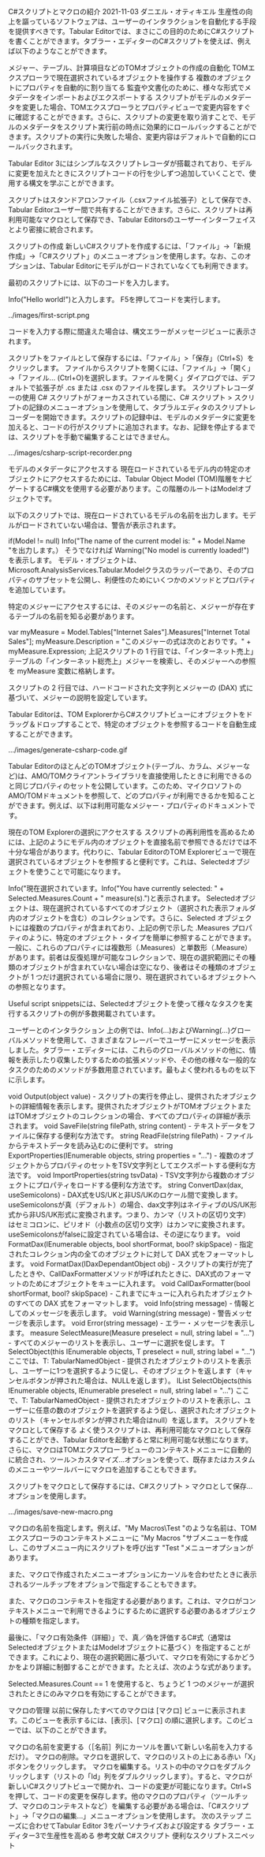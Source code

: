 C#スクリプトとマクロの紹介
2021-11-03
ダニエル・オティキエル
生産性の向上を謳っているソフトウェアは、ユーザーのインタラクションを自動化する手段を提供すべきです。Tabular Editorでは、まさにこの目的のためにC#スクリプトを書くことができます。タブラー・エディターのC#スクリプトを使えば、例えば以下のようなことができます。

メジャー、テーブル、計算項目などのTOMオブジェクトの作成の自動化
TOMエクスプローラで現在選択されているオブジェクトを操作する
複数のオブジェクトにプロパティを自動的に割り当てる
監査や文書化のために、様々な形式でメタデータをインポートおよびエクスポートする
スクリプトがモデルのメタデータを変更した場合、TOMエクスプローラとプロパティビューで変更内容をすぐに確認することができます。さらに、スクリプトの変更を取り消すことで、モデルのメタデータをスクリプト実行前の時点に効果的にロールバックすることができます。スクリプトの実行に失敗した場合、変更内容はデフォルトで自動的にロールバックされます。

Tabular Editor 3にはシンプルなスクリプトレコーダが搭載されており、モデルに変更を加えたときにスクリプトコードの行を少しずつ追加していくことで、使用する構文を学ぶことができます。

スクリプトはスタンドアロンファイル（.csxファイル拡張子）として保存でき、Tabular Editorユーザー間で共有することができます。さらに、スクリプトは再利用可能なマクロとして保存でき、Tabular Editorsのユーザーインターフェイスとより密接に統合されます。

スクリプトの作成
新しいC#スクリプトを作成するには、「ファイル」→「新規作成」→「C#スクリプト」のメニューオプションを使用します。なお、このオプションは、Tabular Editorにモデルがロードされていなくても利用できます。

最初のスクリプトには、以下のコードを入力します。

Info("Hello world!")と入力します。
F5を押してコードを実行します。

../images/first-script.png

コードを入力する際に間違えた場合は、構文エラーがメッセージビューに表示されます。

スクリプトをファイルとして保存するには、「ファイル」>「保存」（Ctrl+S）をクリックします。
ファイルからスクリプトを開くには、「ファイル」→「開く」→「ファイル... (Ctrl+O)を選択します。ファイルを開く」ダイアログでは、デフォルトで拡張子が .cs または .csx のファイルを探します。
スクリプトレコーダーの使用
C# スクリプトがフォーカスされている間に、C# スクリプト > スクリプトの記録のメニューオプションを使用して、タブラルエディタのスクリプトレコーダーを開始できます。スクリプトの記録中は、モデルのメタデータに変更を加えると、コードの行がスクリプトに追加されます。なお、記録を停止するまでは、スクリプトを手動で編集することはできません。

.../images/csharp-script-recorder.png

モデルのメタデータにアクセスする
現在ロードされているモデル内の特定のオブジェクトにアクセスするためには、Tabular Object Model (TOM)階層をナビゲートするC#構文を使用する必要があります。この階層のルートはModelオブジェクトです。

以下のスクリプトでは、現在ロードされているモデルの名前を出力します。モデルがロードされていない場合は、警告が表示されます。

if(Model != null)
    Info("The name of the current model is: " + Model.Name "を出力します。）
そうでなければ
    Warning("No model is currently loaded!") を表示します。
モデル・オブジェクトは、Microsoft.AnalysisServices.Tabular.Modelクラスのラッパーであり、そのプロパティのサブセットを公開し、利便性のためにいくつかのメソッドとプロパティを追加しています。

特定のメジャーにアクセスするには、そのメジャーの名前と、メジャーが存在するテーブルの名前を知る必要があります。

var myMeasure = Model.Tables["Internet Sales"].Measures["Internet Total Sales"];
myMeasure.Description = "このメジャーの式は次のとおりです。" + myMeasure.Expression;
上記スクリプトの 1 行目では、「インターネット売上」テーブルの「インターネット総売上」メジャーを検索し、そのメジャーへの参照を myMeasure 変数に格納します。

スクリプトの 2 行目では、ハードコードされた文字列とメジャーの (DAX) 式に基づいて、メジャーの説明を設定しています。

Tabular Editorは、TOM ExplorerからC#スクリプトビューにオブジェクトをドラッグ＆ドロップすることで、特定のオブジェクトを参照するコードを自動生成することができます。

.../images/generate-csharp-code.gif

Tabular EditorのほとんどのTOMオブジェクト(テーブル、カラム、メジャーなど)は、AMO/TOMクライアントライブラリを直接使用したときに利用できるのと同じプロパティのセットを公開しています。このため、マイクロソフトのAMO/TOMドキュメントを参照して、どのプロパティが利用できるかを知ることができます。例えば、以下は利用可能なメジャー・プロパティのドキュメントです。

現在のTOM Explorerの選択にアクセスする
スクリプトの再利用性を高めるためには、上記のようにモデル内のオブジェクトを直接名前で参照できるだけでは不十分な場合があります。代わりに、Tabular EditorのTOM Explorerビューで現在選択されているオブジェクトを参照すると便利です。これは、Selectedオブジェクトを使うことで可能になります。

Info("現在選択されています。Info("You have currently selected: " + Selected.Measures.Count + " measure(s).")と表示されます。
Selectedオブジェクトは、現在選択されているすべてのオブジェクト（選択された表示フォルダ内のオブジェクトを含む）のコレクションです。さらに、Selected オブジェクトには複数のプロパティが含まれており、上記の例で示した .Measures プロパティのように、特定のオブジェクト・タイプを簡単に参照することができます。一般に、これらのプロパティには複数形（.Measures）と単数形（.Measure）があります。前者は反復処理が可能なコレクションで、現在の選択範囲にその種類のオブジェクトが含まれていない場合は空になり、後者はその種類のオブジェクトが 1 つだけ選択されている場合に限り、現在選択されているオブジェクトへの参照となります。

Useful script snippetsには、Selectedオブジェクトを使って様々なタスクを実行するスクリプトの例が多数掲載されています。

ユーザーとのインタラクション
上の例では、Info(...)およびWarning(...)グローバルメソッドを使用して、さまざまなフレーバーでユーザーにメッセージを表示しました。タブラー・エディターには、これらのグローバルメソッドの他に、情報を表示したり収集したりするための拡張メソッドや、その他の様々な一般的なタスクのためのメソッドが多数用意されています。最もよく使われるものを以下に示します。

void Output(object value) - スクリプトの実行を停止し、提供されたオブジェクトの詳細情報を表示します。提供されたオブジェクトがTOMオブジェクトまたはTOMオブジェクトのコレクションの場合、すべてのプロパティの詳細が表示されます。
void SaveFile(string filePath, string content) - テキストデータをファイルに保存する便利な方法です。
string ReadFile(string filePath) - ファイルからテキストデータを読み込むのに便利です。
string ExportProperties(IEnumerable<ITabularNamedObject> objects, string properties = "...") - 複数のオブジェクトからプロパティのセットをTSV文字列としてエクスポートする便利な方法です。
void ImportProperties(string tsvData) - TSV文字列から複数のオブジェクトにプロパティをロードする便利な方法です。
string ConvertDax(dax, useSemicolons) - DAX式をUS/UKと非US/UKのロケール間で変換します。useSemicolonsが真（デフォルト）の場合、dax文字列はネイティブのUS/UK形式から非US/UK形式に変換されます。つまり、カンマ（リストの区切り文字）はセミコロンに、ピリオド（小数点の区切り文字）はカンマに変換されます。useSemicolonsがfalseに設定されている場合は、その逆になります。
void FormatDax(IEnumerable<IDaxDependantObject> objects, bool shortFormat, bool? skipSpace) - 指定されたコレクション内の全てのオブジェクトに対して DAX 式をフォーマットします。
void FormatDax(IDaxDependantObject obj) - スクリプトの実行が完了したときや、CallDaxFormatterメソッドが呼ばれたときに、DAX式のフォーマットのためにオブジェクトをキューに入れます。
void CallDaxFormatter(bool shortFormat, bool? skipSpace) - これまでにキューに入れられたオブジェクトのすべての DAX 式をフォーマットします。
void Info(string message) - 情報としてのメッセージを表示します。
void Warning(string message) - 警告メッセージを表示します。
void Error(string message) - エラー・メッセージを表示します。
measure SelectMeasure(Measure preselect = null, string label = "...") - すべてのメジャーのリストを表示し、ユーザーに選択を促します。
T SelectObject<T>(this IEnumerable<T> objects, T preselect = null, string label = "...") ここでは、T: TabularNamedObject - 提供されたオブジェクトのリストを表示し、ユーザーに1つを選択するように促し、そのオブジェクトを返します（キャンセルボタンが押された場合は、NULLを返します）。
IList<T> SelectObjects<T>(this IEnumerable<T> objects, IEnumerable<T> preselect = null, string label = "...") ここで、T: TabularNamedObject - 提供されたオブジェクトのリストを表示し、ユーザーに任意の数のオブジェクトを選択するよう促し、選択されたオブジェクトのリスト（キャンセルボタンが押された場合はnull）を返します。
スクリプトをマクロとして保存する
よく使うスクリプトは、再利用可能なマクロとして保存することができ、Tabular Editorを起動すると常に利用可能な状態になります。さらに、マクロはTOMエクスプローラビューのコンテキストメニューに自動的に統合され、ツール＞カスタマイズ...オプションを使って、既存またはカスタムのメニューやツールバーにマクロを追加することもできます。

スクリプトをマクロとして保存するには、C#スクリプト > マクロとして保存...オプションを使用します。

.../images/save-new-macro.png

マクロの名前を指定します。例えば、"My Macros\Test "のような名前は、TOMエクスプローラのコンテキストメニューに "My Macros "サブメニューを作成し、このサブメニュー内にスクリプトを呼び出す "Test "メニューオプションがあります。

また、マクロで作成されたメニューオプションにカーソルを合わせたときに表示されるツールチップをオプションで指定することもできます。

また、マクロのコンテキストを指定する必要があります。これは、マクロがコンテキストメニューで利用できるようにするために選択する必要のあるオブジェクトの種類を指定します。

最後に、「マクロ有効条件（詳細）」で、真／偽を評価するC#式（通常はSelectedオブジェクトまたはModelオブジェクトに基づく）を指定することができます。これにより、現在の選択範囲に基づいて、マクロを有効にするかどうかをより詳細に制御することができます。たとえば、次のような式があります。

Selected.Measures.Count == 1
を使用すると、ちょうど 1 つのメジャーが選択されたときにのみマクロを有効にすることができます。

マクロの管理
以前に保存したすべてのマクロは [マクロ] ビューに表示されます。このビューを表示するには、[表示]、[マクロ] の順に選択します。このビューでは、以下のことができます。

マクロの名前を変更する（［名前］列にカーソルを置いて新しい名前を入力するだけ）。
マクロの削除。マクロを選択して、マクロのリストの上にある赤い「X」ボタンをクリックします。
マクロを編集する。リストの中のマクロをダブルクリックします（リストの「Id」列をダブルクリックします）。すると、マクロが新しいC#スクリプトビューで開かれ、コードの変更が可能になります。Ctrl+Sを押して、コードの変更を保存します。他のマクロのプロパティ（ツールチップ、マクロのコンテキストなど）を編集する必要がある場合は、「C#スクリプト」→「マクロの編集...」メニューオプションを使用します。
次のステップ
ニーズに合わせてTabular Editor 3をパーソナライズおよび設定する
タブラー・エディター3で生産性を高める
参考文献
C#スクリプト
便利なスクリプトスニペット